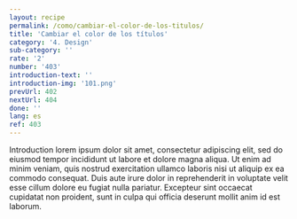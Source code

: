 ```yaml
---
layout: recipe
permalink: /como/cambiar-el-color-de-los-titulos/
title: 'Cambiar el color de los títulos'
category: '4. Design'
sub-category: ''
rate: '2'
number: '403'
introduction-text: ''
introduction-img: '101.png'
prevUrl: 402
nextUrl: 404
done: ''
lang: es
ref: 403
---
```


Introduction lorem ipsum dolor sit amet, consectetur adipiscing elit, sed do eiusmod tempor incididunt ut labore et dolore magna aliqua. Ut enim ad minim veniam, quis nostrud exercitation ullamco laboris nisi ut aliquip ex ea commodo consequat. Duis aute irure dolor in reprehenderit in voluptate velit esse cillum dolore eu fugiat nulla pariatur. Excepteur sint occaecat cupidatat non proident, sunt in culpa qui officia deserunt mollit anim id est laborum.


